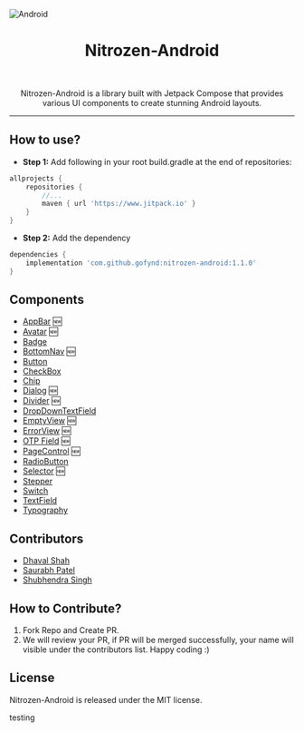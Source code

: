 ![Android][NITROZEN_KIT_IMAGE_URL]

<h1 align="center">Nitrozen-Android</h1>

<p align="center">
    <a href="#"><img alt="" src="https://img.shields.io/badge/API-23%2B-green" /></a>
    <a href="https://www.jitpack.io/"><img alt="" src="https://img.shields.io/badge/Build-JitPack-blue" /></a>
    <a href="#"><img alt="" src="https://img.shields.io/badge/License-MIT-blue" /></a>
</p>

<p align="center">
Nitrozen-Android is a library built with Jetpack Compose that provides various UI components to create stunning Android layouts.
</p> 

---

## How to use?

- **Step 1:** Add following in your root build.gradle at the end of repositories:
```groovy
allprojects {
    repositories {
        //...
        maven { url 'https://www.jitpack.io' }
    }
}
```
- **Step 2:** Add the dependency
```groovy
dependencies {
    implementation 'com.github.gofynd:nitrozen-android:1.1.0'
}
```

## Components

* [AppBar](./assets/documents/appbar.md) 🆕
* [Avatar](./assets/documents/avatar.md) 🆕
* [Badge](./assets/documents/badge.md)
* [BottomNav](./assets/documents/bottomnav.md) 🆕
* [Button](./assets/documents/buttons.md)
* [CheckBox](./assets/documents/checkbox.md)
* [Chip](./assets/documents/chip.md)
* [Dialog](./assets/documents/dialog.md) 🆕
* [Divider](./assets/documents/divider.md) 🆕
* [DropDownTextField](./assets/documents/dropdowntextfield.md)
* [EmptyView](./assets/documents/emptyview.md) 🆕
* [ErrorView](./assets/documents/errorview.md) 🆕
* [OTP Field](./assets/documents/otpfield.md) 🆕
* [PageControl](./assets/documents/pagecontrol.md) 🆕
* [RadioButton](./assets/documents/radiobutton.md)
* [Selector](./assets/documents/selector.md) 🆕
* [Stepper](./assets/documents/stepper.md)
* [Switch](./assets/documents/switch.md)
* [TextField](./assets/documents/textfields.md)
* [Typography](./assets/documents/typography.md)

## Contributors

* [Dhaval Shah][CONT_DHAVAL]
* [Saurabh Patel][CONT_SAURABH]
* [Shubhendra Singh][CONT_SHUBHENDRA]

## How to Contribute?

1. Fork Repo and Create PR.
2. We will review your PR, if PR will be merged successfully, your name will visible under the contributors list. Happy coding :)

## License
Nitrozen-Android is released under the MIT license.

[NITROZEN_KIT_IMAGE_URL]: https://raw.githubusercontent.com/hitendra-gofynd/nitrozen-ios/master/Example-Nitrozen-SwiftUI/Example-Nitrozen-SwiftUI/Preview%20Content/Nitrozen-github-white.png
[CONT_DHAVAL]: https://github.com/dhavalshah05
[CONT_SAURABH]: https://github.com/Saurabh510
[CONT_SHUBHENDRA]: https://github.com/shubhendras11

testing